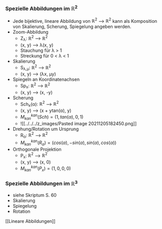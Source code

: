 ### Spezielle Abbildungen im $ℝ^2$
+ Jede bijektive, lineare Abbildung von $ℝ^2$ --> $ℝ^2$ kann als Komposition von Skalierung, Scherung, Spiegelung angeben werden.
+ Zoom-Abbildung
	+ Z<sub>λ</sub>: $ℝ^2$ --> $ℝ^2$
	+ (x, y) --> λ(x, y)
	+ Stauchung für λ > 1
	+ Streckung für 0 < λ < 1
+ Skalierung
	+ S<sub>λ,μ</sub>: $ℝ^2$ --> $ℝ^2$
	+ (x, y) --> (λx, μy)
+ Spiegeln an Koordinatenachsen
	+ Sp<sub>x</sub>: $ℝ^2$ --> $ℝ^2$
	+ (x, y) --> (x, -y)
+ Scherung
	+ Sch<sub>x</sub>(α): $ℝ^2$ --> $ℝ^2$
	+ (x, y) --> (x + ytan(α), y)
	+ $M^{kan}_{kan}(Sch)=(1,tan(α),0,1)$
	+ ![[../../../z_images/Pasted image 20211205182450.png]]
+ Drehung/Rotation um Ursprung
	+ R<sub>α</sub>: $ℝ^2$ --> $ℝ^2$
	+ $M^{kan}_{kan}(R_α)=(cos(α),-sin(α),sin(α),cos(α))$
+ Orthogonale Projektion
	+ P<sub>x</sub>: $ℝ^2$ --> $ℝ^2$
	+ (x, y) --> (x, 0)
	+ $M^{kan}_{kan}(P_x)=(1,0,0,0)$

### Spezielle Abbildungen im $ℝ^3$
+ siehe Skriptum S. 60
+ Skalierung
+ Spiegelung
+ Rotation

[[Lineare Abbildungen]]